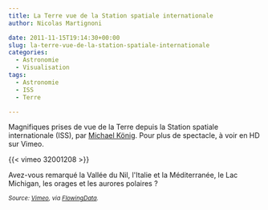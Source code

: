 ```yaml
---
title: La Terre vue de la Station spatiale internationale
author: Nicolas Martignoni

date: 2011-11-15T19:14:30+00:00
slug: la-terre-vue-de-la-station-spatiale-internationale
categories:
  - Astronomie
  - Visualisation
tags:
  - Astronomie
  - ISS
  - Terre

---
```

Magnifiques prises de vue de la Terre depuis la Station spatiale internationale (ISS), par [Michael König][1]. Pour plus de spectacle, à voir en HD sur Vimeo.

{{< vimeo 32001208 >}}

Avez-vous remarqué la Vallée du Nil, l'Italie et la Méditerranée, le Lac Michigan, les orages et les aurores polaires ?

_<small>Source: [Vimeo][2], via [FlowingData][3].</small>_

 [1]: https://vimeo.com/michaelkoenig
 [2]: https://vimeo.com/32001208
 [3]: https://flowingdata.com/2011/11/14/time-lapse-of-earth-from-international-space-station/ "FlowingData"

<!--more-->
